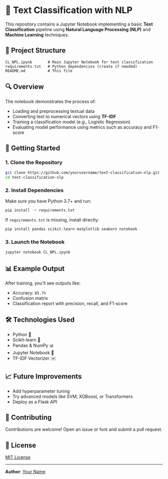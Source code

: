 # 🧠 Text Classification with NLP

This repository contains a Jupyter Notebook implementing a basic **Text Classification** pipeline using **Natural Language Processing (NLP)** and **Machine Learning** techniques.

## 📁 Project Structure

```
CL_NPL.ipynb       # Main Jupyter Notebook for text classification
requirements.txt   # Python dependencies (create if needed)
README.md          # This file
```

## 🔍 Overview

The notebook demonstrates the process of:
- Loading and preprocessing textual data
- Converting text to numerical vectors using **TF-IDF**
- Training a classification model (e.g., Logistic Regression)
- Evaluating model performance using metrics such as accuracy and F1-score

## 🚀 Getting Started

### 1. Clone the Repository

```bash
git clone https://github.com/yourusername/text-classification-nlp.git
cd text-classification-nlp
```

### 2. Install Dependencies

Make sure you have Python 3.7+ and run:

```bash
pip install -r requirements.txt
```

If `requirements.txt` is missing, install directly:

```bash
pip install pandas scikit-learn matplotlib seaborn notebook
```

### 3. Launch the Notebook

```bash
jupyter notebook CL_NPL.ipynb
```

## 📊 Example Output

After training, you'll see outputs like:

- Accuracy: `85.7%`
- Confusion matrix
- Classification report with precision, recall, and F1-score

## 🛠️ Technologies Used

- Python 🐍
- Scikit-learn 🤖
- Pandas & NumPy 📊
- Jupyter Notebook 📒
- TF-IDF Vectorizer ✉️

## 📈 Future Improvements

- Add hyperparameter tuning
- Try advanced models like SVM, XGBoost, or Transformers
- Deploy as a Flask API

## 🤝 Contributing

Contributions are welcome! Open an issue or fork and submit a pull request.

## 📄 License

[MIT License](LICENSE)

---

**Author**: [Your Name](https://github.com/yourusername)
